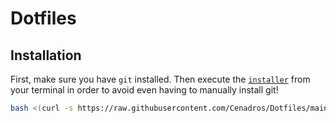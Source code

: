 # Dotfiles

## Installation

First, make sure you have `git` installed. Then execute the [`installer`](installer) from your terminal in order to avoid even having to manually install git!

```bash
bash <(curl -s https://raw.githubusercontent.com/Cenadros/Dotfiles/main/installer)

